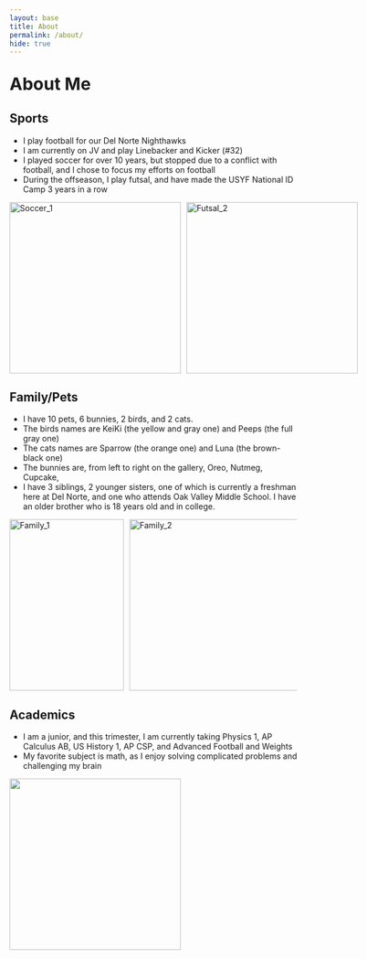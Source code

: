 ```yaml
---
layout: base
title: About
permalink: /about/
hide: true
---
```


<p style="font-size: 30px; font-weight: bold;">About Me</p>


## Sports
- I play football for our Del Norte Nighthawks
- I am currently on JV and play Linebacker and Kicker (#32)
- I played soccer for over 10 years, but stopped due to a conflict with football, and I chose to focus my efforts on football
- During the offseason, I play futsal, and have made the USYF National ID Camp 3 years in a row

<div style="display: flex; gap: 10px;">
  <img src="{{site.baseurl}}/images/IMG_2354.jpg" width="300" height="auto" alt="Soccer_1" />
  <img src="{{site.baseurl}}/images/IMG_2355.jpg" width="300" height="auto" alt="Futsal_2" />
</div>

## Family/Pets
- I have 10 pets, 6 bunnies, 2 birds, and 2 cats.
- The birds names are KeiKi (the yellow and gray one) and Peeps (the full gray one)
- The cats names are Sparrow (the orange one) and Luna (the brown-black one)
- The bunnies are, from left to right on the gallery, Oreo, Nutmeg, Cupcake, 
- I have 3 siblings, 2 younger sisters, one of which is currently a freshman here at Del Norte, and one who attends Oak Valley Middle School. I have an older brother who is 18 years old and in college.

<div style="overflow-x: auto; display: flex; gap: 10px;">
  <img src="{{site.baseurl}}/images/IMG_0292.jpg" width="200" height="300" alt="Family_1" />
  <img src="{{site.baseurl}}/images/IMG_1930.jpg" width="400" height="300" alt="Family_2" />
  <img src="{{site.baseurl}}/images/IMG_1962.jpg" width="350" height="300" alt="Family_3" />
  <img src="{{site.baseurl}}/images/IMG_0423.jpg" width="450" height="300" alt="Pet_1" />
  <img src="{{site.baseurl}}/images/IMG_0950.jpg" width="450" height="300" alt="Pet_2" />
  <img src="{{site.baseurl}}/images/IMG_1821.jpg" width="400" height="300" alt="Pet_3" />
  <img src="{{site.baseurl}}/images/IMG_1851.jpg" width="350" height="300" alt="Pet_4" />
  <img src="{{site.baseurl}}/images/IMG_2347.jpg" width="400" height="300" alt="Pet_5" />
 <img src="{{site.baseurl}}/images/Attachment.jpg" width="400" height="300" alt="Pet_6" />
</div>


## Academics
- I am a junior, and this trimester, I am currently taking Physics 1, AP Calculus AB, US History 1, AP CSP, and Advanced Football and Weights
- My favorite subject is math, as I enjoy solving complicated problems and challenging my brain


<td><img id="Math" src="https://img.freepik.com/free-vector/math-chalkboard-background_23-2148153486.jpg" height="300"></td>

<script src="https://utteranc.es/client.js"
        repo="NoahH-10/Noah_2025"
        issue-term="pathname"
        label="Website Review"
        theme="github-light"
        crossorigin="anonymous"
        async>
</script>